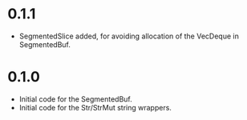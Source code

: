# 0.1.1

* SegmentedSlice added, for avoiding allocation of the VecDeque in SegmentedBuf.

# 0.1.0

* Initial code for the SegmentedBuf.
* Initial code for the Str/StrMut string wrappers.
